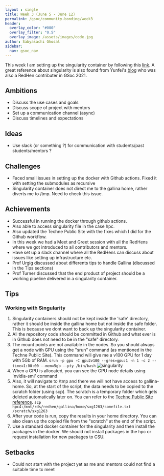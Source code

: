 ```yaml
---
layout : single 
title: Week 3 (June 5 - June 12) 
permalink: /gsoc/community-bonding/week3
header:
  overlay_color: "#000"
  overlay_filter: "0.5"
  overlay_image: /assets/images/code.jpg
author: Sabyasachi Ghosal
sidebar:
  nav: gsoc_nav
---
```


This week I am setting up the singularity container by following this [link](https://sites.google.com/case.edu/techne-public-site/singularity). A great reference about singularity is also found from Yunfei's [blog](https://blog.yunfeizhao.com/2021/05/30/GSOC1-singularity/) who was also a RedHen contributer in GSoc 2021. 

## Ambitions
- Discuss the use cases and goals
- Discuss scope of project with mentors
- Set up a communication channel (async)
- Discuss timelines and expectations 

## Ideas
- Use slack (or something ?) for communication with students/past students/mentors ?

## Challenges
- Faced small issues in setting up the docker with Github actions. Fixed it with setting the submodules as recursive 
- Singularity container does not direct me to the gallina home, rather diverts me to /tmp. Need to check this issue.

## Achievements
- Successful in running the docker through github actions.
- Also able to access singularity file in the case hpc.
- Also updated the Techne Public Site with the fixes which I did for the Github workflow.
- In this week we had a Meet and Greet session with all the RedHens where we got introduced to all contributors and mentors. 
- Have set up a slack channel where all the RedHens can discuss about issues like setting up infrastructure etc.
- Prof Urgig discussed about differents tips to handle Gallina (discussed in the Tips sections) 
- Prof Turner discussed that the end product of project should be a working pipeline delivered in a singularity container.

## Tips
### Working with Singularity
1. Singularity containers should not be kept inside the 'safe' directory, rather it should be inside the gallina home but not inside the safe folder. This is because we dont want to back up the singularity container. 
2. All the repository code should be committed in Github and what ever is in Github does not need to be in the "safe" directory.
3. The mount points are not available in the nodes. So you should always get a node with GPU using the "srun" command (as mentioned in the Techne Public Site). This command will give me a v100 GPU for 1 day with 5Gb of RAM.
```srun -p gpu -C gpu2v100 --gres=gpu:1 -n 1 -c 2 --time=1:00:00 --mem=5gb --pty /bin/bash```
  ![singularity](/assets/images/gsoc/gsoc_singularity_setup.png "Singularity")
4. When a GPU is allocated, you can see the GPU node details using 'nvidia-smi' command
5. Also, it will navigate to /tmp and there we will not have access to gallina-home. So, at the start of the script, the data needs to be copied to the scratch folder (using scp). The scratch is a temporary folder which gets deleted automatically later on. You can refer to the [Techne Public Site reference](https://sites.google.com/case.edu/techne-public-site/storing-files-on-cwru-hpc-and-gallina?authuser=0).
```scp hpc4:/mnt/rds/redhen/gallina/home/sxg1263/somefile.txt /scratch/sxg1263```
6. After your code is run, copy the results in your home directory. You can also clean up the copied file from the "scratch" at the end of the script.
7. Use a standard docker container for the singularity and then install the packages in the docker. We should not install packages in the hpc or request installation for new packages to CSU.


## Setbacks
- Could not start with the project yet as me and mentors could not find a suitable time to meet